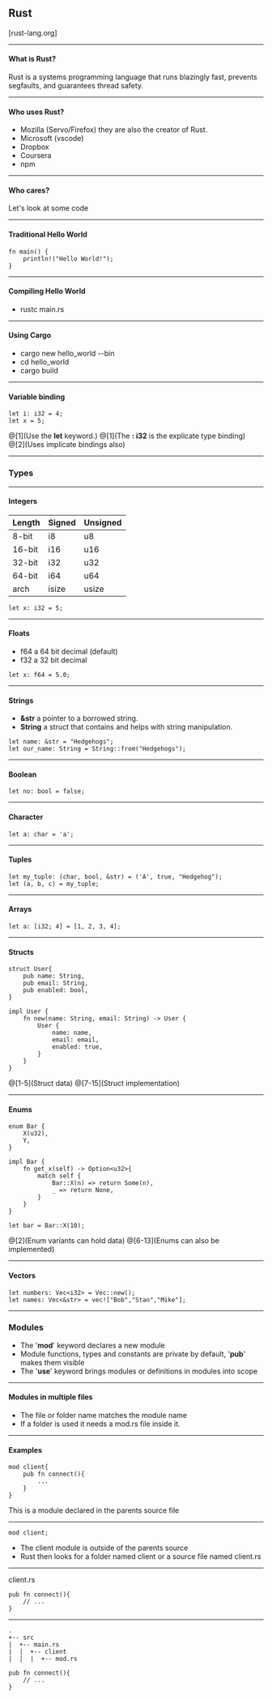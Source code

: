## Rust
[rust-lang.org]

---

#### What is Rust?

Rust is a systems programming language that runs blazingly fast, prevents segfaults, and guarantees thread safety.

---

#### Who uses Rust?
* Mozilla (Servo/Firefox) they are also the creator of Rust.
* Microsoft (vscode)
* Dropbox
* Coursera
* npm

---

#### Who cares?
Let's look at some code

---

#### Traditional Hello World

```
fn main() {
	println!("Hello World!");
}
```

---

#### Compiling Hello World

* rustc main.rs

---

#### Using Cargo 

* cargo new hello_world --bin
* cd hello_world
* cargo build

---
#### Variable binding

```
let i: i32 = 4;
let x = 5;
```

@[1](Use the **let** keyword.)
@[1](The **: i32** is the explicate type binding)
@[2](Uses implicate bindings also)

---

### Types

---

#### Integers

| Length | Signed | Unsigned |
|--------|--------|----------|
| 8-bit  | i8     | u8       |
| 16-bit | i16    | u16      |
| 32-bit | i32    | u32      |
| 64-bit | i64    | u64      |
| arch   | isize  | usize    |

```
let x: i32 = 5;
```

---

#### Floats

* f64 a 64 bit decimal (default)
* f32 a 32 bit decimal

```
let x: f64 = 5.0;
```

---

#### Strings

* **&str** a pointer to a borrowed string. 
* **String** a struct that contains and helps with string manipulation.

```
let name: &str = "Hedgehogs";
let our_name: String = String::from("Hedgehogs");
```

---

#### Boolean

```
let no: bool = false;
```

---

#### Character

```
let a: char = 'a';
```

---

#### Tuples

```
let my_tuple: (char, bool, &str) = ('A', true, "Hedgehog");
let (a, b, c) = my_tuple;
```

---

#### Arrays

```
let a: [i32; 4] = [1, 2, 3, 4];
```

---

#### Structs

```
struct User{
	pub name: String,
	pub email: String,
	pub enabled: bool,
}

impl User {
	fn new(name: String, email: String) -> User {
		User {
			name: name,
			email: email,
			enabled: true,
		}
	}
}
```
@[1-5](Struct data)
@[7-15](Struct implementation)

---

#### Enums

```
enum Bar {
	X(u32),
	Y,
}

impl Bar {
    fn get_x(self) -> Option<u32>{
        match self {
            Bar::X(n) => return Some(n),
            _ => return None,
        }
    }
}

let bar = Bar::X(10);
```
@[2](Enum variants can hold data)
@[6-13](Enums can also be implemented)

---

#### Vectors

```
let numbers: Vec<i32> = Vec::new();
let names: Vec<&str> = vec!["Bob","Stan","Mike"];
```

---

### Modules

* The '**mod**' keyword declares a new module
* Module functions, types and constants are private by default, '**pub**' makes them visible
* The '**use**' keyword brings modules or definitions in modules into scope

---

#### Modules in multiple files

* The file or folder name matches the module name
* If a folder is used it needs a mod.rs file inside it.

---

#### Examples

```
mod client{
    pub fn connect(){
        ...
    }
}
```
This is a module declared in the parents source file

---

```
mod client;
```
* The client module is outside of the parents source
* Rust then looks for a folder named client or a source file named client.rs

---

client.rs

```
pub fn connect(){
    // ...
}
```

---
```
.
+-- src  
|  +-- main.rs  
|  |  +-- client  
|  |  |  +-- mod.rs  
```
```
pub fn connect(){
    // ...
}
```





